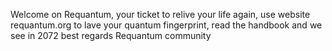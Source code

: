 Welcome on Requantum, 
your ticket to relive your life again,
use website requantum.org to lave your quantum fingerprint,
read the handbook and we see in 2072 
best regards Requantum community
